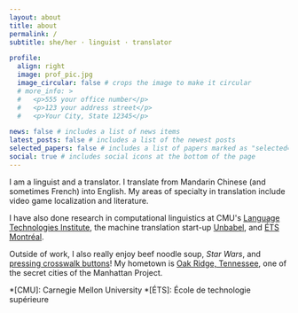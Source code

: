 ```yaml
---
layout: about
title: about
permalink: /
subtitle: she/her · linguist · translator

profile:
  align: right
  image: prof_pic.jpg
  image_circular: false # crops the image to make it circular
  # more_info: >
  #   <p>555 your office number</p>
  #   <p>123 your address street</p>
  #   <p>Your City, State 12345</p>

news: false # includes a list of news items
latest_posts: false # includes a list of the newest posts
selected_papers: false # includes a list of papers marked as "selected={true}"
social: true # includes social icons at the bottom of the page
---
```


I am a linguist and a translator. I translate from Mandarin Chinese (and sometimes French) into English. My areas of specialty in translation include video game localization and literature.

I have also done research in computational linguistics at CMU's [Language Technologies Institute](https://www.lti.cs.cmu.edu/), the machine translation start-up [Unbabel](https://unbabel.com), and [ÉTS Montréal](https://www.etsmtl.ca).

Outside of work, I also really enjoy beef noodle soup, *Star Wars*, and [pressing crosswalk buttons](https://parisofappalachia.wordpress.com)! My hometown is [Oak Ridge, Tennessee](https://exploreoakridge.com), one of the secret cities of the Manhattan Project.

*[CMU]: Carnegie Mellon University
*[ÉTS]: École de technologie supérieure
